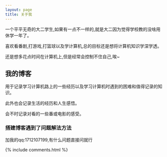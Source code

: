 ```yaml
---
layout: page
title: 关于我 
---
```


一个平平无奇的大二学生,如果有一点不一样的,就是大二因为觉得学校教的没啥用休学一年了。

喜欢看番剧,打游戏,打篮球以及学计算机,总的目标还是想将计算机知识学深学透。

还是想多花点时间在计算机上,但是经常会控制不住自己,唉~

<h2> 我的博客 </h2>  

用于记录学习计算机路上的一些经历以及学习计算机时遇到的困难和值得记录的知识。

此外也会记录生活的经历和人生感悟。

会不时记录对看的一些番或电影的感受。

<h3> 搭建博客遇到了问题解法方法 </h3>  

加我的qq:1712107199,有什么问题直接问就行

{% include comments.html %}

